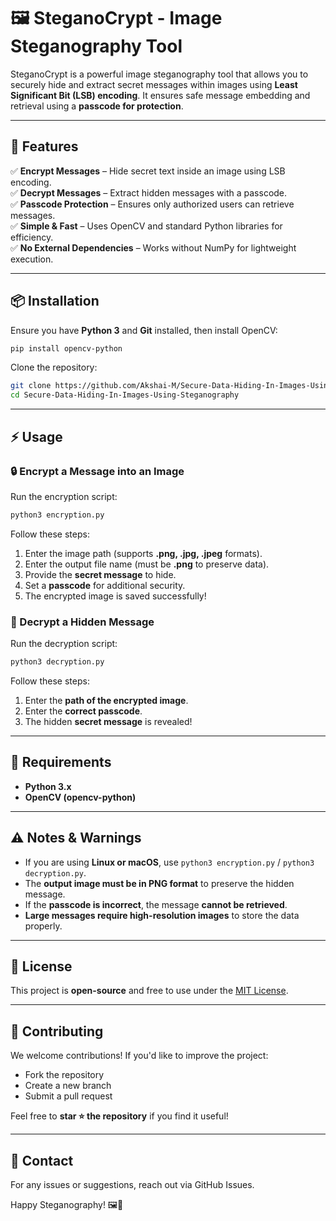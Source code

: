 # 🖼️ SteganoCrypt - Image Steganography Tool

SteganoCrypt is a powerful image steganography tool that allows you to securely hide and extract secret messages within images using **Least Significant Bit (LSB) encoding**. It ensures safe message embedding and retrieval using a **passcode for protection**.

---

## 🚀 Features

✅ **Encrypt Messages** – Hide secret text inside an image using LSB encoding.  
✅ **Decrypt Messages** – Extract hidden messages with a passcode.  
✅ **Passcode Protection** – Ensures only authorized users can retrieve messages.  
✅ **Simple & Fast** – Uses OpenCV and standard Python libraries for efficiency.  
✅ **No External Dependencies** – Works without NumPy for lightweight execution.  

---

## 📦 Installation

Ensure you have **Python 3** and **Git** installed, then install OpenCV:

```sh
pip install opencv-python
```

Clone the repository:

```sh
git clone https://github.com/Akshai-M/Secure-Data-Hiding-In-Images-Using-Steganography.git
cd Secure-Data-Hiding-In-Images-Using-Steganography
```

---

## ⚡ Usage

### 🔒 Encrypt a Message into an Image

Run the encryption script:

```sh
python3 encryption.py
```

Follow these steps:
1. Enter the image path (supports **.png, .jpg, .jpeg** formats).
2. Enter the output file name (must be **.png** to preserve data).
3. Provide the **secret message** to hide.
4. Set a **passcode** for additional security.
5. The encrypted image is saved successfully!

### 🔑 Decrypt a Hidden Message

Run the decryption script:

```sh
python3 decryption.py
```

Follow these steps:
1. Enter the **path of the encrypted image**.
2. Enter the **correct passcode**.
3. The hidden **secret message** is revealed!

---

## 🔧 Requirements

- **Python 3.x**
- **OpenCV (opencv-python)**

---

## ⚠️ Notes & Warnings

- If you are using **Linux or macOS**, use `python3 encryption.py` / `python3 decryption.py`.
- The **output image must be in PNG format** to preserve the hidden message.
- If the **passcode is incorrect**, the message **cannot be retrieved**.
- **Large messages require high-resolution images** to store the data properly.

---

## 📜 License

This project is **open-source** and free to use under the [MIT License](LICENSE).

---

## 🤝 Contributing

We welcome contributions! If you'd like to improve the project:
- Fork the repository
- Create a new branch
- Submit a pull request

Feel free to **star ⭐ the repository** if you find it useful!

---

## 📩 Contact

For any issues or suggestions, reach out via GitHub Issues.

Happy Steganography! 🖼️🔐
